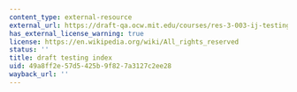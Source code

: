 ```yaml
---
content_type: external-resource
external_url: https://draft-qa.ocw.mit.edu/courses/res-3-003-ij-testing-search-index-18-spring-2022/
has_external_license_warning: true
license: https://en.wikipedia.org/wiki/All_rights_reserved
status: ''
title: draft testing index
uid: 49a8ff2e-57d5-425b-9f82-7a3127c2ee28
wayback_url: ''
---
```

